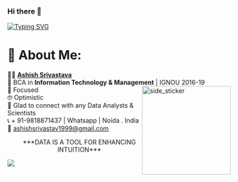 ### Hi there 👋

[![Typing SVG](https://readme-typing-svg.herokuapp.com?font=Architects+Daughter&size=30&color=F7AA94&lines=It's+Ashish+Kumar+Srivastava;I'm+a+Data+Analyst)](https://git.io/typing-svg)

# 💫 About Me:
🧑‍💻  [**Ashish Srivastava**](www.linkedin.com/in/ashish-srivastava-22850a25a)<br>🥇  BCA in **Information Technology & Management** | IGNOU 2016-19<img align="right" width=200px height=200px alt="side_sticker" src="https://media1.giphy.com/media/Y9jnMrKtoulD3ugkJs/giphy.gif?cid=ecf05e478bixwex3msowdz6dsr57n7b0w32oj2wjtxu0vw99&ep=v1_gifs_related&rid=giphy.gif&ct=s" /><br>🎯 Focused<br>🤓  Optimistic<br>🤝 
Glad to connect with any Data Analysts & Scientists<br>📞  + 91-9818871437 | Whatsapp | Noida . India<br>📩   ashishsrivastav1999@gmail.com <br>

<ul align="center">***DATA IS A TOOL FOR ENHANCING INTUITION***</ul><img src="https://user-images.githubusercontent.com/73097560/115834477-dbab4500-a447-11eb-908a-139a6edaec5c.gif">

